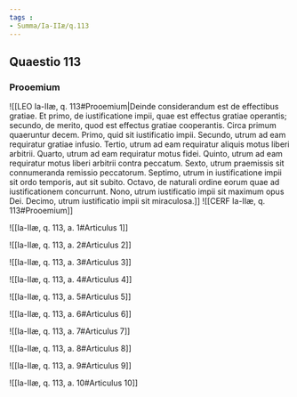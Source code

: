 ```yaml
---
tags : 
- Summa/Ia-IIæ/q.113
---
```


## Quaestio 113

### Prooemium

![[LEO Ia-IIæ, q. 113#Prooemium|Deinde considerandum est de effectibus gratiae. Et primo, de iustificatione impii, quae est effectus gratiae operantis; secundo, de merito, quod est effectus gratiae cooperantis. Circa primum quaeruntur decem. Primo, quid sit iustificatio impii. Secundo, utrum ad eam requiratur gratiae infusio. Tertio, utrum ad eam requiratur aliquis motus liberi arbitrii. Quarto, utrum ad eam requiratur motus fidei. Quinto, utrum ad eam requiratur motus liberi arbitrii contra peccatum. Sexto, utrum praemissis sit connumeranda remissio peccatorum. Septimo, utrum in iustificatione impii sit ordo temporis, aut sit subito. Octavo, de naturali ordine eorum quae ad iustificationem concurrunt. Nono, utrum iustificatio impii sit maximum opus Dei. Decimo, utrum iustificatio impii sit miraculosa.]]
![[CERF Ia-IIæ, q. 113#Prooemium]]

![[Ia-IIæ, q. 113, a. 1#Articulus 1]]

![[Ia-IIæ, q. 113, a. 2#Articulus 2]]

![[Ia-IIæ, q. 113, a. 3#Articulus 3]]

![[Ia-IIæ, q. 113, a. 4#Articulus 4]]

![[Ia-IIæ, q. 113, a. 5#Articulus 5]]

![[Ia-IIæ, q. 113, a. 6#Articulus 6]]

![[Ia-IIæ, q. 113, a. 7#Articulus 7]]

![[Ia-IIæ, q. 113, a. 8#Articulus 8]]

![[Ia-IIæ, q. 113, a. 9#Articulus 9]]

![[Ia-IIæ, q. 113, a. 10#Articulus 10]]

